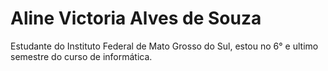 # Aline Victoria Alves de Souza

Estudante do Instituto Federal de Mato Grosso do Sul, estou no 6° e ultimo semestre do curso de informática.